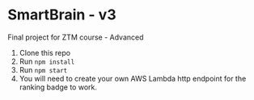 # SmartBrain - v3
Final project for ZTM course - Advanced

1. Clone this repo
2. Run `npm install`
3. Run `npm start`
4. You will need to create your own AWS Lambda http endpoint for the ranking badge to work.

